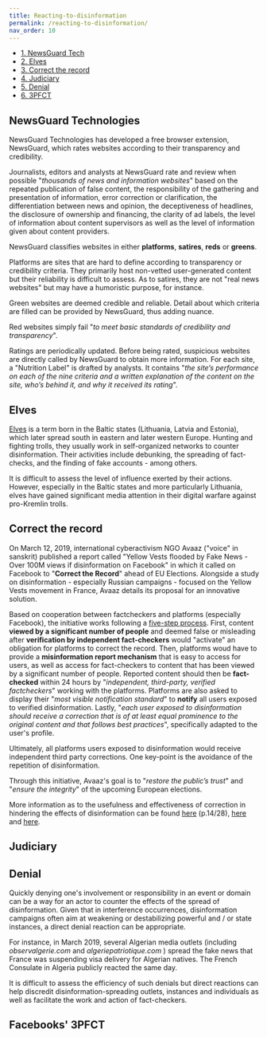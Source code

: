 ```yaml
---
title: Reacting-to-disinformation
permalink: /reacting-to-disinformation/
nav_order: 10
---
```


* [1. NewsGuard Tech](#newsguard-technologies)
* [2. Elves](#elves)
* [3. Correct the record](#correct-the-record)
* [4. Judiciary](#judiciary)
* [5. Denial](#denial)
* [6. 3PFCT](#3PFCT)


## NewsGuard Technologies

NewsGuard Technologies has developed a free browser extension, NewsGuard, which rates websites according to their transparency and credibility.

Journalists, editors and analysts at NewsGuard rate and review when possible "_thousands of news and information websites_" based on the repeated publication of false content, the responsibility of the gathering and presentation of information, error correction or clarification, the differentiation between news and opinion, the deceptiveness of headlines, the disclosure of ownership and financing, the clarity of ad labels, the level of information about content supervisors as well as the level of information given about content providers.

NewsGuard classifies websites in either **platforms**, **satires**, **reds** or **greens**.

Platforms are sites that are hard to define according to transparency or credibility criteria. They primarily host non-vetted user-generated content but their reliability is difficult to assess. As to satires, they are not "real news websites" but may have a humoristic purpose, for instance.

Green websites are deemed credible and reliable. Detail about which criteria are filled can be provided by NewsGuard, thus adding nuance.

Red websites simply fail "_to meet basic standards of credibility and transparency_".

Ratings are periodically updated. Before being rated, suspicious websites are directly called by NewsGuard to obtain more information. For each site, a "Nutrition Label" is drafted by analysts. It contains "_the site’s performance on each of the nine criteria and a written explanation of the content on the site, who’s behind it, and why it received its rating_".

## Elves

[Elves](https://desinfo.quaidorsay.fr/encyclopedia/definitions/vocabulary/#elves) is a term born in the Baltic states (Lithuania, Latvia and Estonia), which later spread south in eastern and later western Europe. Hunting and fighting trolls, they usually work in self-organized networks to counter disinformation. Their activities include debunking, the spreading of fact-checks, and the finding of fake accounts - among others.

It is difficult to assess the level of influence exerted by their actions. However, especially in the Baltic states and more particularly Lithuania, elves have gained significant media attention in their digital warfare against pro-Kremlin trolls.

## Correct the record

On March 12, 2019, international cyberactivism NGO Avaaz ("voice" in sanskrit) published a report called "Yellow Vests flooded by Fake News - Over 100M views if disinformation on Facebook" in which it called on Facebook to "**Correct the Record**" ahead of EU Elections.
Alongside a study on disinformation - especially Russian campaigns - focused on the Yellow Vests movement in France, Avaaz details its proposal for an innovative solution.

Based on cooperation between factcheckers and platforms (especially Facebook), the initiative works following a [five-step process](https://g8fip1kplyr33r3krz5b97d1-wpengine.netdna-ssl.com/wp-content/uploads/2019/03/AVAAZ_YellowVests_100miofake.pdf.pdf.pdf).
First,  content **viewed by a significant number of people** and deemed false or misleading after **verification by independent fact-checkers** would "activate" an obligation for platforms to correct the record.
Then, platforms woud have to provide a **misinformation report mechanism** that is easy to access for users, as well as access for fact-checkers to content that has been viewed by a significant number of people.
Reported content should then be **fact-checked** within 24 hours by "_independent, third-party, verified factcheckers_" working with the platforms.
Platforms are also asked to display their "_most visible notification standard_" to **notify** all users exposed to verified
disinformation.
Lastly,  "_each user exposed to disinformation should receive a correction that is of at least equal prominence to the original content and that follows best practices_", specifically adapted to the user's profile.

Ultimately, all platforms users exposed to disinformation would receive independent third party corrections. One key-point is the avoidance of the repetition of disinformation.

Through this initiative, Avaaz's goal is to "_restore the public’s trust_" and "_ensure the integrity_" of the upcoming European elections.

More information as to the usefulness and effectiveness of correction in hindering the effects of disinformation can be found [here](https://g8fip1kplyr33r3krz5b97d1-wpengine.netdna-ssl.com/wp-content/uploads/2019/03/AVAAZ_YellowVests_100miofake.pdf.pdf.pdf) (p.14/28), [here](https://deepblue.lib.umich.edu/bitstream/handle/2027.42/112200/jcom12164.pdf?sequence=1&isAllowed=y) and [here](https://www.ncbi.nlm.nih.gov/pmc/articles/PMC5383823/).

## Judiciary

## Denial

Quickly denying one's involvement or responsibility in an event or domain can be a way for an actor to counter the effects of the spread of disinformation. Given that in interference occurrences, disinformation campaigns often aim at weakening or destabilizing powerful and / or state instances, a direct denial reaction can be appropriate.

For instance, in March 2019, several Algerian media outlets (including _observalgerie.com_ and _algeriepatriotique.com_ ) spread the fake news that France was suspending visa delivery for Algerian natives. The French Consulate in Algeria publicly reacted the same day.

It is difficult to assess the efficiency of such denials but direct reactions can help discredit disinformation-spreading outlets, instances and individuals as well as facilitate the work and action of fact-checkers.

## Facebooks' 3PFCT
